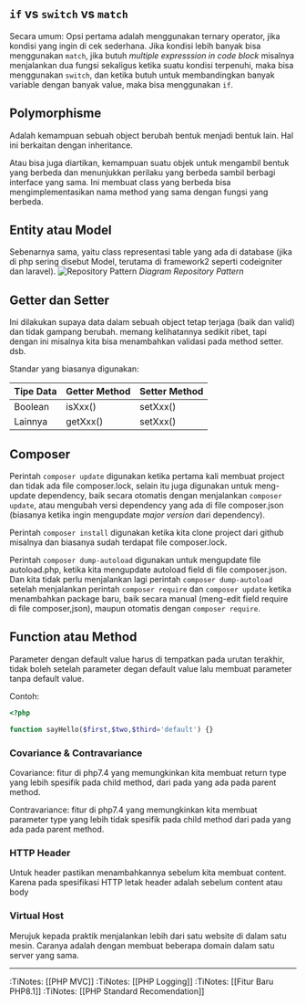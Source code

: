 ## `if` vs `switch` vs `match`

Secara umum: Opsi pertama adalah menggunakan ternary operator, jika kondisi yang ingin di cek sederhana. Jika kondisi lebih banyak bisa menggunakan `match`, jika butuh _multiple expresssion in code block_ misalnya menjalankan dua fungsi sekaligus ketika suatu kondisi terpenuhi, maka bisa menggunakan `switch`, dan ketika butuh untuk membandingkan banyak variable dengan banyak value, maka bisa menggunakan `if`.

## Polymorphisme

Adalah kemampuan sebuah object berubah bentuk menjadi bentuk lain. Hal ini berkaitan dengan inheritance.

Atau bisa juga diartikan, kemampuan suatu objek untuk mengambil bentuk yang berbeda dan menunjukkan perilaku yang berbeda sambil berbagi interface yang sama. Ini membuat class yang berbeda bisa mengimplementasikan nama method yang sama dengan fungsi yang berbeda.

## Entity atau Model

Sebenarnya sama, yaitu class representasi table yang ada di database (jika di php sering disebut Model, terutama di framework2 seperti codeigniter dan laravel).
![Repository Pattern](https://ik.imagekit.io/rezafikkri/Repository%20Pattern.png?updatedAt=1732926544634)
*Diagram Repository Pattern*

## Getter dan Setter

Ini dilakukan supaya data dalam sebuah object tetap terjaga (baik dan valid) dan tidak gampang berubah. memang kelihatannya sedikit ribet, tapi dengan ini misalnya kita bisa menambahkan validasi pada method setter. dsb.

Standar yang biasanya digunakan:

| **Tipe Data** | **Getter Method** | **Setter Method** |
| ------------- | ----------------- | ----------------- |
| Boolean       | isXxx()           | setXxx()          |
| Lainnya       | getXxx()          | setXxx()          |

## Composer

Perintah `composer update` digunakan ketika pertama kali membuat project dan tidak ada file composer.lock, selain itu juga digunakan untuk meng-update dependency, baik secara otomatis dengan menjalankan `composer update`, atau mengubah versi dependency yang ada di file composer.json (biasanya ketika ingin mengupdate _major version_ dari dependency).

Perintah `composer install` digunakan ketika kita clone project dari github misalnya dan biasanya sudah terdapat file composer.lock.

Perintah `composer dump-autoload` digunakan untuk mengupdate file autoload.php, ketika kita mengupdate autoload field di file composer.json. Dan kita tidak perlu menjalankan lagi perintah `composer dump-autoload` setelah menjalankan perintah `composer require` dan `composer update` ketika menambahkan package baru, baik secara manual (meng-edit field require di file composer,json), maupun otomatis dengan `composer require`.

## Function atau Method

Parameter dengan default value harus di tempatkan pada urutan terakhir, tidak boleh setelah parameter degan default value lalu membuat parameter tanpa default value.

Contoh:
```php
<?php

function sayHello($first,$two,$third='default') {}
```

### Covariance & Contravariance

Covariance: fitur di php7.4 yang memungkinkan kita membuat return type yang lebih spesifik pada child method, dari pada yang ada pada parent method.

Contravariance: fitur di php7.4 yang memungkinkan kita membuat parameter type yang lebih tidak spesifik pada child method dari pada yang ada pada parent method.

### HTTP Header

Untuk header pastikan menambahkannya sebelum kita membuat content. Karena pada spesifikasi HTTP letak header adalah sebelum content atau body

### Virtual Host

Merujuk kepada praktik menjalankan lebih dari satu website di dalam satu mesin. Caranya adalah dengan membuat beberapa domain dalam satu server yang sama.

---

:TiNotes:  [[PHP MVC]]
:TiNotes:  [[PHP Logging]]
:TiNotes:  [[Fitur Baru PHP8.1]]
:TiNotes:  [[PHP Standard Recomendation]]
